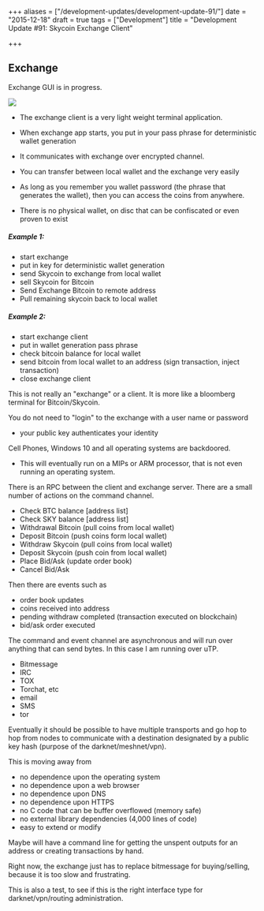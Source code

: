 +++
aliases = ["/development-updates/development-update-91/"]
date = "2015-12-18"
draft = true
tags = ["Development"]
title = "Development Update #91: Skycoin Exchange Client"

+++
## Exchange

Exchange GUI is in progress.

![](/img-dev-update-91-1.png)

- The exchange client is a very light weight terminal application.
- When exchange app starts, you put in your pass phrase for deterministic wallet generation
- It communicates with exchange over encrypted channel.
- You can transfer between local wallet and the exchange very easily

- As long as you remember you wallet password (the phrase that generates the wallet), then you can access the coins from anywhere.
- There is no physical wallet, on disc that can be confiscated or even proven to exist

##### Example 1:
- start exchange
- put in key for deterministic wallet generation
- send Skycoin to exchange from local wallet
- sell Skycoin for Bitcoin
- Send Exchange Bitcoin to remote address
- Pull remaining skycoin back to local wallet

##### Example 2:
- start exchange client
- put in wallet generation pass phrase
- check bitcoin balance for local wallet
- send bitcoin from local wallet to an address (sign transaction, inject transaction)
- close exchange client

This is not really an "exchange" or a client. It is more like a bloomberg terminal for Bitcoin/Skycoin.

You do not need to "login" to the exchange with a user name or password
- your public key authenticates your identity

Cell Phones, Windows 10 and all operating systems are backdoored.
- This will eventually run on a MIPs or ARM processor, that is not even running an operating system.

There is an RPC between the client and exchange server. There are a small number of actions on the command channel.
- Check BTC balance [address list]
- Check SKY balance [address list]
- Withdrawal Bitcoin (pull coins from local wallet)
- Deposit Bitcoin (push coins form local wallet)
- Withdraw Skycoin (pull coins from local wallet)
- Deposit Skycoin (push coin from local wallet)
- Place Bid/Ask (update order book)
- Cancel Bid/Ask

Then there are events such as
- order book updates
- coins received into address
- pending withdraw completed (transaction executed on blockchain)
- bid/ask order executed

The command and event channel are asynchronous and will run over anything that can send bytes. In this case I am running over uTP.
- Bitmessage
- IRC
- TOX
- Torchat, etc
- email
- SMS
- tor

Eventually it should be possible to have multiple transports and go hop to hop from nodes to communicate with a destination designated by a public key hash (purpose of the darknet/meshnet/vpn).

This is moving away from
- no dependence upon the operating system
- no dependence upon a web browser
- no dependence upon DNS
- no dependence upon HTTPS
- no C code that can be buffer overflowed (memory safe)
- no external library dependencies (4,000 lines of code)
- easy to extend or modify

Maybe will have a command line for getting the unspent outputs for an address or creating transactions by hand.

Right now, the exchange just has to replace bitmessage for buying/selling, because it is too slow and frustrating.

This is also a test, to see if this is the right interface type for darknet/vpn/routing administration.